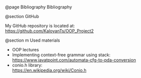 @page Bibliography Bibliography

@section GitHub

My GitHub repository is located at:<br> https://github.com/KaloyanTs/OOP_Project2

@section m Used materials

* OOP lectures
* Implementing context-free grammar using stack:<br> https://www.javatpoint.com/automata-cfg-to-pda-conversion
* conio.h library:<br> https://en.wikipedia.org/wiki/Conio.h
